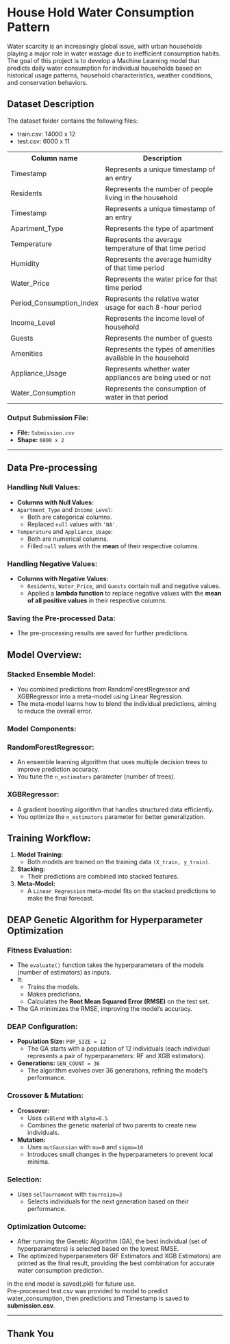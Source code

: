 # House Hold Water Consumption Pattern
Water scarcity is an increasingly global issue, with urban households playing a major role in water wastage due to inefficient consumption habits. The goal of this project is to develop a Machine Learning model that predicts daily water consumption for individual households based on historical usage patterns, household characteristics, weather conditions, and conservation behaviors.

## Dataset Description
The dataset folder contains the following files: 
<ul>
<li>train.csv: 14000 x 12</li>
<li>test.csv: 6000 x 11</li>
</ul>

<table>
<tr>
<th>Column name</th>
<th>Description</th>
</tr>
<tr>
<td>Timestamp</td>
<td>Represents a unique timestamp of an entry</td>
</tr>
<tr>
<td>Residents</td>
<td>Represents the number of people living in the household</td>
</tr>
<tr>
<td>Timestamp</td>
<td>Represents a unique timestamp of an entry</td>
</tr>
<tr>
<td>Apartment_Type</td>
<td>Represents the type of apartment</td>
</tr>
<tr>
<td>Temperature</td>
<td>Represents the average temperature of that time period</td>
</tr>
<tr>
<td>Humidity</td>
<td>Represents the average humidity of that time period</td>
</tr>
<tr>
<td>Water_Price</td>
<td>Represents the water price for that time period</td>
</tr>
<tr>
<td>Period_Consumption_Index</td>
<td>Represents the relative water usage for each 8-hour period</td>
</tr>
<tr>
<td>Income_Level</td>
<td>Represents the income level of household</td>
</tr>
<tr>
<td>Guests</td>
<td>Represents the number of guests</td>
</tr>
<tr>
<td>Amenities</td>
<td>Represents the types of amenities available in the household</td>
</tr>
<tr>
<td>Appliance_Usage</td>
<td>Represents whether water appliances are being used or not </td>
</tr>
<tr>
<td>Water_Consumption	</td>
<td>Represents the consumption of water in that period</td>
</tr>
</table>

### Output Submission File:
- **File:** `Submission.csv`  
- **Shape:** `6000 x 2`  

---
## Data Pre-processing

### Handling Null Values:
- **Columns with Null Values:**
- `Apartment_Type` and `Income_Level`:
  - Both are categorical columns.  
  - Replaced `null` values with `'NA'`.  
- `Temperature` and `Appliance_Usage`:  
  - Both are numerical columns.  
  - Filled `null` values with the **mean** of their respective columns.  

### Handling Negative Values:
- **Columns with Negative Values:**  
  - `Residents`, `Water_Price`, and `Guests` contain null and negative values.  
  - Applied a **lambda function** to replace negative values with the **mean of all positive values** in their respective columns.  

### Saving the Pre-processed Data:
- The pre-processing results are saved for further predictions.

## Model Overview:

### Stacked Ensemble Model:
- You combined predictions from RandomForestRegressor and XGBRegressor into a meta-model using Linear Regression.
- The meta-model learns how to blend the individual predictions, aiming to reduce the overall error.

### Model Components:

### RandomForestRegressor:
- An ensemble learning algorithm that uses multiple decision trees to improve prediction accuracy.
- You tune the `n_estimators` parameter (number of trees).

### XGBRegressor:
- A gradient boosting algorithm that handles structured data efficiently.
- You optimize the `n_estimators` parameter for better generalization.

## Training Workflow:
1. **Model Training:**
   - Both models are trained on the training data `(X_train, y_train)`.
2. **Stacking:**
   - Their predictions are combined into stacked features.
3. **Meta-Model:**
   - A `Linear Regression` meta-model fits on the stacked predictions to make the final forecast.



## DEAP Genetic Algorithm for Hyperparameter Optimization

### Fitness Evaluation:
- The `evaluate()` function takes the hyperparameters of the models (number of estimators) as inputs.
- It:
  - Trains the models.
  - Makes predictions.
  - Calculates the **Root Mean Squared Error (RMSE)** on the test set.
- The GA minimizes the RMSE, improving the model’s accuracy.

### DEAP Configuration:
- **Population Size:** `POP_SIZE = 12`  
  - The GA starts with a population of 12 individuals (each individual represents a pair of hyperparameters: RF and XGB estimators).
- **Generations:** `GEN_COUNT = 36`  
  - The algorithm evolves over 36 generations, refining the model’s performance.

### Crossover & Mutation:
- **Crossover:**  
  - Uses `cxBlend` with `alpha=0.5`  
  - Combines the genetic material of two parents to create new individuals.
- **Mutation:**  
  - Uses `mutGaussian` with `mu=0` and `sigma=10`  
  - Introduces small changes in the hyperparameters to prevent local minima.

### Selection:
- Uses `selTournament` with `tournsize=3`  
  - Selects individuals for the next generation based on their performance.

### Optimization Outcome:
- After running the Genetic Algorithm (GA), the best individual (set of hyperparameters) is selected based on the lowest RMSE.
- The optimized hyperparameters (RF Estimators and XGB Estimators) are printed as the final result, providing the best combination for accurate water consumption prediction.

In the end model is saved(.pkl) for future use. 
<br>
Pre-processed test.csv was provided to model to predict water_consumption, then predictions and Timestamp is saved to <strong>submission.csv</strong>.

---
## Thank You

